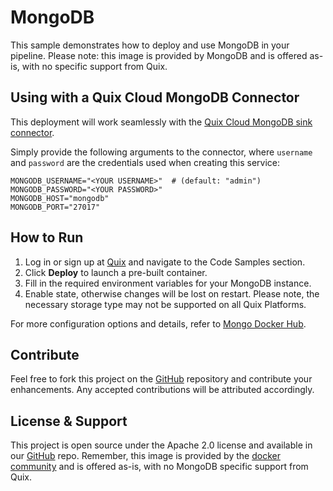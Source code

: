 # MongoDB

This sample demonstrates how to deploy and use MongoDB in your pipeline. Please note: this image is provided by MongoDB and is offered as-is, with no specific support from Quix.

## Using with a Quix Cloud MongoDB Connector

This deployment will work seamlessly with the [Quix Cloud MongoDB sink connector](https://github.com/quixio/quix-samples/tree/main/python/destinations/mongodb).

Simply provide the following arguments to the connector, 
where `username` and `password` are the credentials used when 
creating this service: 

```shell
MONGODB_USERNAME="<YOUR USERNAME>"  # (default: "admin")
MONGODB_PASSWORD="<YOUR PASSWORD>"
MONGODB_HOST="mongodb"
MONGODB_PORT="27017"
```

## How to Run

1. Log in or sign up at [Quix](https://portal.platform.quix.io/signup?xlink=github) and navigate to the Code Samples section.
2. Click **Deploy** to launch a pre-built container.
3. Fill in the required environment variables for your MongoDB instance.
4. Enable state, otherwise changes will be lost on restart. Please note, the necessary storage type may not be supported on all Quix Platforms.

For more configuration options and details, refer to [Mongo Docker Hub](https://hub.docker.com/_/mongo).


## Contribute

Feel free to fork this project on the [GitHub](https://github.com/quixio/quix-samples) repository and contribute your enhancements. Any accepted contributions will be attributed accordingly.

## License & Support

This project is open source under the Apache 2.0 license and available in our [GitHub](https://github.com/quixio/quix-samples) repo. Remember, this image is provided by the [docker community](https://github.com/docker-library/mongo) and is offered as-is, with no MongoDB specific support from Quix.